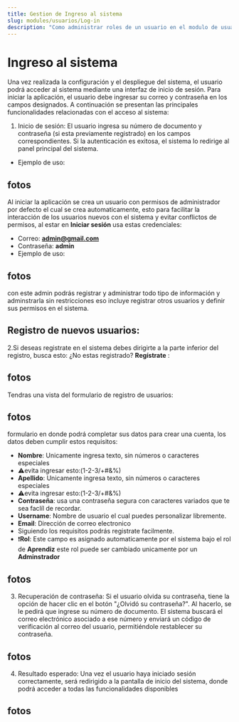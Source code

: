```yaml
---
title: Gestion de Ingreso al sistema
slug: modules/usuarios/Log-in
description: "Como administrar roles de un usuario en el modulo de usuarios en Agrosoft."
---
```


#  Ingreso al sistema

Una vez realizada la configuración y el despliegue del sistema, el usuario podrá acceder al sistema mediante una interfaz de inicio de sesión. Para iniciar la aplicación, el usuario debe ingresar su correo y contraseña en los campos designados. A continuación se presentan las principales funcionalidades relacionadas con el acceso al sistema: 

1.	Inicio de sesión: El usuario ingresa su número de documento y contraseña (si esta previamente registrado) en los campos correspondientes. Si la autenticación es exitosa, el sistema lo redirige al panel principal del sistema.
- Ejemplo de uso:


## fotos

Al iniciar la aplicación se crea un usuario con permisos de administrador por defecto el cual se crea automaticamente, esto para facilitar la interacción de los usuarios nuevos con el sistema y evitar conflictos de permisos, al estar en **Iniciar sesión** usa estas credenciales:
- Correo: **admin@gmail.com**
- Contraseña: **admin**
- Ejemplo de uso:
## fotos

con este admin podrás registrar y administrar todo tipo de información y adminstrarla sin restricciones 
eso incluye registrar otros usuarios y definir sus permisos en el sistema.

## Registro de nuevos usuarios:
2.Si deseas registrate en el sistema debes dirigirte a la parte inferior del registro, busca esto:
 ¿No estas registrado? **Regístrate** :

 ## fotos

 Tendras una vista del formulario de registro de usuarios:

 ## fotos


 formulario en  donde podrá completar sus datos para crear una cuenta, los datos deben cumplir estos requisitos:
- **Nombre**: Unicamente ingresa texto, sin números o caracteres especiales 
- ⚠️evita ingresar esto:(1-2-3/+#&%)
- **Apellido**: Unicamente ingresa texto, sin números o caracteres especiales 
- ⚠️evita ingresar esto:(1-2-3/+#&%)
- **Contraseña**: usa una contraseña segura con caracteres variados que te sea faclíl de recordar.
- **Username**: Nombre de usuario el cual puedes personalizar libremente.
- **Email**: Dirección de correo electronico
- Siguiendo los requisitos podrás registrate facilmente.
- ❗**Rol**: Este campo es asignado automaticamente por el sistema bajo el rol de **Aprendiz** este rol puede ser cambiado unicamente por un **Adminstrador**
## fotos

3.	Recuperación de contraseña: Si el usuario olvida su contraseña, tiene la opción de hacer clic en el botón "¿Olvidó su contraseña?". Al hacerlo, se le pedirá que ingrese su número de documento. El sistema buscará el correo electrónico asociado a ese número y enviará un código de verificación al correo del usuario, permitiéndole restablecer su contraseña.

## fotos

4.	Resultado esperado: Una vez el usuario haya iniciado sesión correctamente, será redirigido a la pantalla de inicio del sistema, donde podrá acceder a todas las funcionalidades disponibles
 ## fotos
